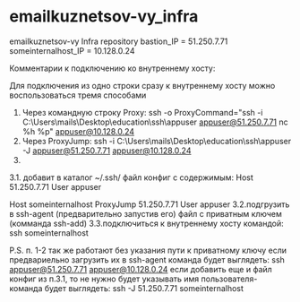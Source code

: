 # emailkuznetsov-vy_infra
emailkuznetsov-vy Infra repository
bastion_IP = 51.250.7.71
someinternalhost_IP = 10.128.0.24

Комментарии к подключению ко внутреннему хосту:

Для подключения из одно строки сразу к внутреннему хосту можно воспользоваться  тремя способами
1. Через командную строку Proxy:
ssh -o ProxyCommand="ssh -i C:\Users\mails\Desktop\education\ssh\appuser appuser@51.250.7.71 nc %h %p" appuser@10.128.0.24
2. Через ProxyJump:
ssh -i C:\Users\mails\Desktop\education\ssh\appuser -J appuser@51.250.7.71 appuser@10.128.0.24
3.
3.1. добавит в каталог ~/.ssh/ файл конфиг с содержимым:
Host 51.250.7.71
	User appuser

Host someinternalhost
	ProxyJump 51.250.7.71
	User appuser
3.2.подгрузить в ssh-agent (предварительно запустив его) файл с приватным ключем (комманда ssh-add)
3.3.подключиться к внутреннему хосту командой: ssh someinternalhost

P.S. п. 1-2 так же работают без указания пути к приватному ключу если предвариельно загрузить их в ssh-agent команда будет выглядеть:
ssh appuser@51.250.7.71 appuser@10.128.0.24
если добавить еще и файл конфиг из п.3.1, то не нужно будет указывать имя пользователя- команда будет выглядеть:
ssh -J 51.250.7.71 someinternalhost
